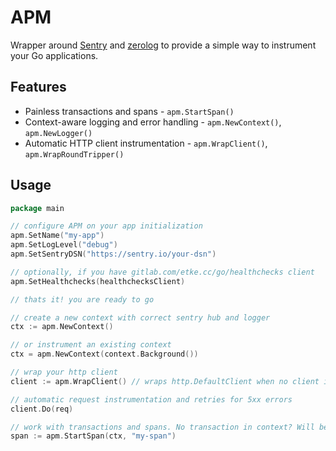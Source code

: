# APM

Wrapper around [Sentry](https://sentry.io) and [zerolog](https://github.com/rs/zerolog) to provide a simple way to instrument your Go applications.


## Features

* Painless transactions and spans - `apm.StartSpan()`
* Context-aware logging and error handling - `apm.NewContext()`, `apm.NewLogger()`
* Automatic HTTP client instrumentation - `apm.WrapClient()`, `apm.WrapRoundTripper()`

## Usage

```go
package main

// configure APM on your app initialization
apm.SetName("my-app")
apm.SetLogLevel("debug")
apm.SetSentryDSN("https://sentry.io/your-dsn")

// optionally, if you have gitlab.com/etke.cc/go/healthchecks client
apm.SetHealthchecks(healthchecksClient)

// thats it! you are ready to go

// create a new context with correct sentry hub and logger
ctx := apm.NewContext()

// or instrument an existing context
ctx = apm.NewContext(context.Background())

// wrap your http client
client := apm.WrapClient() // wraps http.DefaultClient when no client is provided

// automatic request instrumentation and retries for 5xx errors
client.Do(req)

// work with transactions and spans. No transaction in context? Will be created automatically!
span := apm.StartSpan(ctx, "my-span")
```

